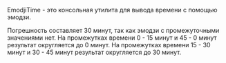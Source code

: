 EmodjiTime - это консольная утилита для вывода времени с помощью эмодзи.

Погрешность составляет 30 минут, так как эмодзи с промежуточными значениями нет.
На промежутках времени 0 - 15 минут и 45 - 0 минут результат округляется до 0 минут.
На промежутках времени 15 - 30 минут и 30 - 45 минут результат округляется до 30 минут.
